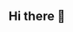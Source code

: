 ## Hi there 👋

<!--
**SGKP/SGKP** is a ✨ _special_ ✨ repository because its `README.md` (this file) appears on your GitHub profile.

Here are some ideas to get you started:

- 🔭 I’m currently working on ...
- 🌱 I’m currently learning ...
- 👯 I’m looking to collaborate on ...
- 🤔 I’m looking for <h1 align="center">🚀 Shubham Garg</h1>

<p align="center">
  Aspiring <strong>Full Stack Web Developer</strong> with strong problem-solving skills and expertise in modern web technologies.<br>
  Skilled in <strong>Next.js</strong>, <strong>React.js</strong>, <strong>Node.js</strong>, and <strong>Express.js</strong> for building scalable and efficient web applications.<br>
  Experienced in styling frameworks including <strong>Tailwind CSS</strong> and <strong>Bootstrap</strong> for creating responsive, visually appealing designs.<br>
  Proficient in programming languages including <strong>C++</strong>, <strong>JavaScript</strong>, <strong>Java</strong>, <strong>Python</strong>, and <strong>C</strong>.<br>
  Currently pursuing a <strong>Bachelor of Engineering</strong> in Information Technology at the <strong>Army Institute of Technology, Pune</strong>.<br>
  Passionate about creating robust, user-friendly, and high-performance solutions with a focus on clean architecture and optimal user experience.
</p>


---

### 🛠 Technical Skills  

![MongoDB](https://img.shields.io/badge/MongoDB-47A248?style=for-the-badge&logo=mongodb&logoColor=white)
![MySQL](https://img.shields.io/badge/MySQL-4479A1?style=for-the-badge&logo=mysql&logoColor=white)
![PostgreSQL](https://img.shields.io/badge/PostgreSQL-336791?style=for-the-badge&logo=postgresql&logoColor=white)
![Firebase](https://img.shields.io/badge/Firebase-FFCA28?style=for-the-badge&logo=firebase&logoColor=black)
![Postman](https://img.shields.io/badge/Postman-FF6C37?style=for-the-badge&logo=postman&logoColor=white)
![Python](https://img.shields.io/badge/Python-3776AB?style=for-the-badge&logo=python&logoColor=white)
![Java](https://img.shields.io/badge/Java-007396?style=for-the-badge&logo=java&logoColor=white)
![JavaScript](https://img.shields.io/badge/JavaScript-F7DF1E?style=for-the-badge&logo=javascript&logoColor=black)
![C](https://img.shields.io/badge/C-A8B9CC?style=for-the-badge&logo=c&logoColor=black)
![C++](https://img.shields.io/badge/C++-00599C?style=for-the-badge&logo=cplusplus&logoColor=white)
![Node.js](https://img.shields.io/badge/Node.js-339933?style=for-the-badge&logo=node.js&logoColor=white)
![Express.js](https://img.shields.io/badge/Express.js-000000?style=for-the-badge&logo=express&logoColor=white)
![React](https://img.shields.io/badge/React-20232A?style=for-the-badge&logo=react&logoColor=61DAFB)
![Next.js](https://img.shields.io/badge/Next.js-000000?style=for-the-badge&logo=nextdotjs&logoColor=white)
![VS Code](https://img.shields.io/badge/VS%20Code-007ACC?style=for-the-badge&logo=visualstudiocode&logoColor=white)
![PyCharm](https://img.shields.io/badge/PyCharm-000000?style=for-the-badge&logo=pycharm&logoColor=white)


---

### 📊 GitHub Analytics

#### 📌 Language Breakdown
![Top Langs](https://github-readme-stats.vercel.app/api/top-langs/?username=SGKP&layout=compact&theme=radical)

#### 📈 GitHub Stats  
![GitHub Stats](https://github-readme-stats.vercel.app/api?username=SGKP&show_icons=true&theme=radical&count_private=true)
![GitHub Streak](https://github-readme-streak-stats.herokuapp.com?user=SGKP&theme=radical&hide_border=false)
---


### 📬 Get in Touch  

- 📧 Email: [shubhamgarg8073@gmail.com](mailto:shubhamgarg8073@gmail.com)  
- 🔗 LinkedIn: [Shubham Garg](https://www.linkedin.com/in/shubham-garg-740034289/)

---help with ...
- 💬 Ask me about ...
- 📫 How to reach me: ...
- 😄 Pronouns: ...
- ⚡ Fun fact: ...
-->
